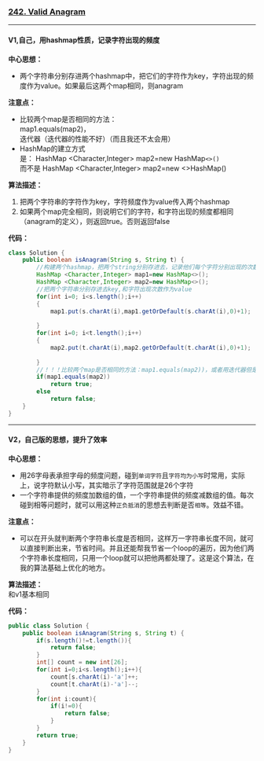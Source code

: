 ### [242. Valid Anagram](https://leetcode.com/problems/valid-anagram/)

---

#### V1,自己，用hashmap性质，记录字符出现的频度

**中心思想：**
- 两个字符串分别存进两个hashmap中，把它们的字符作为key，字符出现的频度作为value。如果最后这两个map相同，则anagram

**注意点：**
- 比较两个map是否相同的方法：<br/>
map1.equals(map2)，<br/>
迭代器（迭代器的性能不好）（而且我还不太会用）
- HashMap的建立方式 <br/>
是：   HashMap <Character,Integer> map2=new HashMap`<>()`<br/>
而不是 HashMap <Character,Integer> map2=new <>HashMap()

**算法描述：**
1. 把两个字符串的字符作为key，字符频度作为value传入两个hashmap
2. 如果两个map完全相同，则说明它们的字符，和字符出现的频度都相同（anagram的定义），则返回true。否则返回false

**代码：**
```java
class Solution {
    public boolean isAnagram(String s, String t) {
        //构建两个hashmap，把两个string分别存进去，记录他们每个字符分别出现的次数，次数都相同则说明anagram
        HashMap <Character,Integer> map1=new HashMap<>();
        HashMap <Character,Integer> map2=new HashMap<>();
        //把两个字符串分别存进去key,和字符出现次数作为value
        for(int i=0; i<s.length();i++)
        {
            map1.put(s.charAt(i),map1.getOrDefault(s.charAt(i),0)+1);
            
        }
        for(int i=0; i<t.length();i++)
        {
            map2.put(t.charAt(i),map2.getOrDefault(t.charAt(i),0)+1);
            
        }
        //！！！比较两个map是否相同的方法：map1.equals(map2))，或者用迭代器但是迭代器的性能反而不好。
        if(map1.equals(map2))
            return true;
        else
            return false;
    }
}

```

---

#### V2，自己版的思想，提升了效率
**中心思想：**
- 用26字母表承担字母的频度问题，碰到`单词字符`且`字符均为小写`时常用，实际上，说字符默认小写，其实暗示了字符范围就是26个字符
- 一个字符串提供的频度加数组的值，一个字符串提供的频度减数组的值。每次碰到相等问题时，就可以用这种`正负抵消`的思想去判断是否`相等`。效益不错。

**注意点：**
- 可以在开头就判断两个字符串长度是否相同，这样万一字符串长度不同，就可以直接判断出来，节省时间。并且还能帮我节省一个loop的遍历，因为他们两个字符串长度相同，只用一个loop就可以把他两都处理了。这是这个算法，在我的算法基础上优化的地方。


**算法描述：**<br/>
和v1基本相同


**代码：**
```java
public class Solution {
    public boolean isAnagram(String s, String t) {
        if(s.length()!=t.length()){
            return false;
        }
        int[] count = new int[26];
        for(int i=0;i<s.length();i++){
            count[s.charAt(i)-'a']++;
            count[t.charAt(i)-'a']--;
        }
        for(int i:count){
            if(i!=0){
                return false;
            }
        }
        return true;
    }
}
```
